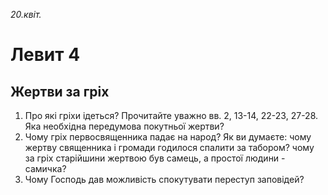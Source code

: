 
_20.квіт._

# Левит 4

## Жертви за гріх
1. Про які гріхи ідеться? Прочитайте уважно вв. 2, 13-14, 22-23, 27-28. Яка необхідна передумова покутньої жертви?
2. Чому гріх первосвященника падає на народ? Як ви думаєте: чому жертву священника і громади годилося спалити за табором? чому за гріх старійшини жертвою був самець, а простої людини - самичка?
3. Чому Господь дав можливість спокутувати переступ заповідей?
